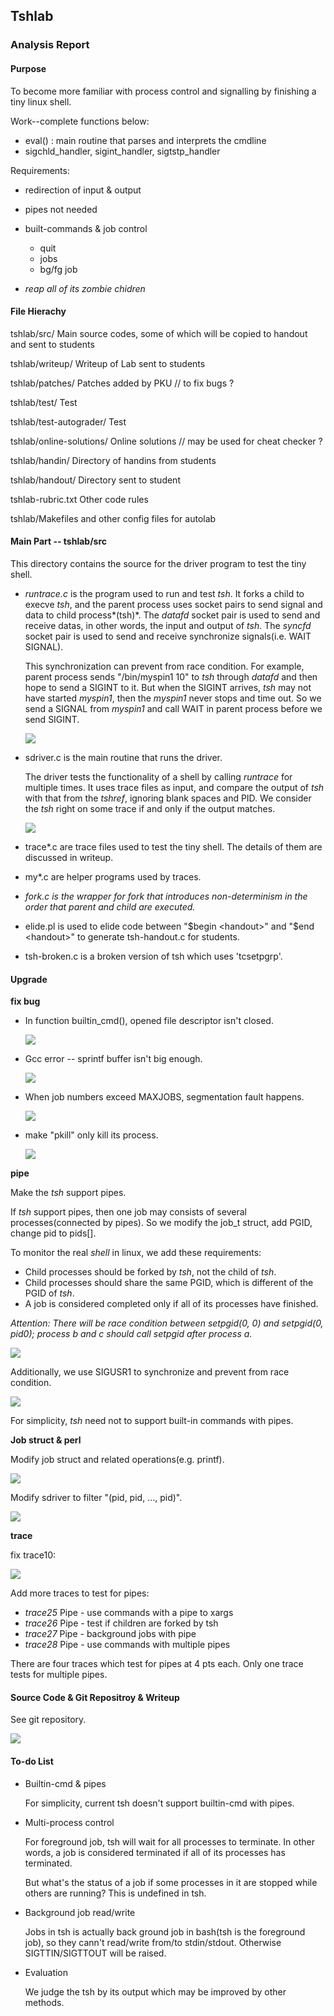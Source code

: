 ## Tshlab

### Analysis Report

#### Purpose

To become more familiar with process control and signalling by finishing a tiny linux shell.

Work--complete functions below: 

* eval() : main routine that parses and interprets the cmdline
* sigchld_handler, sigint_handler, sigtstp_handler

Requirements:

* redirection of input & output

* pipes not needed

* built-commands & job control

  * quit
  * jobs
  * bg/fg job

* *reap all of its zombie chidren*

#### File Hierachy

tshlab/src/				Main source codes, some of which will be copied to handout and sent to students

tshlab/writeup/			Writeup of Lab sent to students

tshlab/patches/			Patches added by PKU // to fix bugs ?

tshlab/test/				Test

tshlab/test-autograder/		Test

tshlab/online-solutions/		Online solutions // may be used for cheat checker ?

tshlab/handin/				Directory of handins from students

tshlab/handout/			Directory sent to student

tshlab-rubric.txt			Other code rules

tshlab/Makefiles and other config files for autolab

#### Main Part -- tshlab/src

This directory contains the source for the driver program to test the tiny shell.

* *runtrace.c* is the program used to run and test *tsh*. It forks a child to execve *tsh*, and the parent process uses socket pairs to send signal and data to child process*(tsh)*. The *datafd* socket pair is used to send and receive datas, in other words, the input and output of *tsh*. The *syncfd* socket pair is used to send and receive synchronize signals(i.e. WAIT SIGNAL).

  This synchronization can prevent from race condition. For example, parent process sends "/bin/myspin1 10" to *tsh* through *datafd* and then hope to send a SIGINT to it. But when the SIGINT arrives, *tsh* may not have started *myspin1*, then the *myspin1* never stops and time out. So we send a SIGNAL from *myspin1* and call WAIT in parent process before we send SIGINT.

  <img src="./Pre/pics/t.png" />

* sdriver.c is the main routine that runs the driver. 

  The driver tests the functionality of a shell by calling *runtrace* for multiple times. It uses trace files as input, and compare the output of *tsh* with that from the *tshref*, ignoring blank spaces and PID. We consider the *tsh* right on some trace if and only if the output matches.

  <img src="./Pre/pics/s.png" />

* trace*.c are trace files used to test the tiny shell. The details of them are discussed in writeup.

* my*.c are helper programs used by traces.

* *fork.c is the wrapper for fork that introduces non-determinism in the order that parent and child are executed.*

* elide.pl is used to elide code between "\$begin \<handout>" and "$end \<handout>" to generate tsh-handout.c for students.

* tsh-broken.c is a broken version of tsh which uses 'tcsetpgrp'.

#### Upgrade

**fix bug**

* In function builtin_cmd(), opened file descriptor isn't closed.

  <img src="./Pre/pics/b.png" />

* Gcc error -- sprintf buffer isn't big enough.

  <img src="./Pre/pics/c.png" />

* When job numbers exceed MAXJOBS, segmentation fault happens.

  <img src="./Pre/pics/d.png" />

* make "pkill" only kill its process.

  <img src="./Pre/pics/e.png" />

**pipe**

Make the *tsh* support pipes.

If *tsh* support pipes, then one job may consists of several processes(connected by pipes). So we modify the job_t struct, add PGID, change pid to pids[].

To monitor the real *shell* in linux, we add these requirements:

* Child processes should be forked by *tsh*, not the child of *tsh*.
* Child processes should share the same PGID, which is different of the PGID of *tsh*.
* A job is considered completed only if all of its processes have finished.

*Attention: There will be race condition between setpgid(0, 0) and setpgid(0, pid0); process b and c should call setpgid after process a.*

<img src="./Pre/pics/h.png" />

Additionally, we use SIGUSR1 to synchronize and prevent from race condition.

<img src="./Pre/pics/i.png" />

For simplicity, *tsh* need not to support built-in commands with pipes.

**Job struct & perl**

Modify job struct and related operations(e.g. printf).

<img src="./Pre/pics/l.png" />

Modify sdriver to filter "(pid, pid, ..., pid)".

<img src="./Pre/pics/m.png" />

**trace**

fix trace10:

<img src="./Pre/pics/k.png" />

Add more traces to test for pipes:

* *trace25*	Pipe - use commands with a pipe to xargs
* *trace26*	Pipe - test if children are forked by tsh
* *trace27*	Pipe - background jobs with pipe
* *trace28*	Pipe - use commands with multiple pipes

There are four traces which test for pipes at 4 pts each. Only one trace tests for multiple pipes.

#### Source Code & Git Repositroy & Writeup

See git repository.

<img src="./Pre/pics/a.png" />

#### To-do List

* Builtin-cmd & pipes

  For simplicity, current tsh doesn't support builtin-cmd with pipes.

* Multi-process control

  For foreground job, tsh will wait for all processes to terminate. In other words, a job is considered terminated if all of its processes has terminated.

  But what's the status of a job if some processes in it are stopped while others are running? This is undefined in tsh.

* Background job read/write

  Jobs in tsh is actually back ground job in bash(tsh is the foreground job), so they cann't read/write from/to stdin/stdout. Otherwise SIGTTIN/SIGTTOUT will be raised.

* Evaluation

  We judge the tsh by its output which may be improved by other methods.